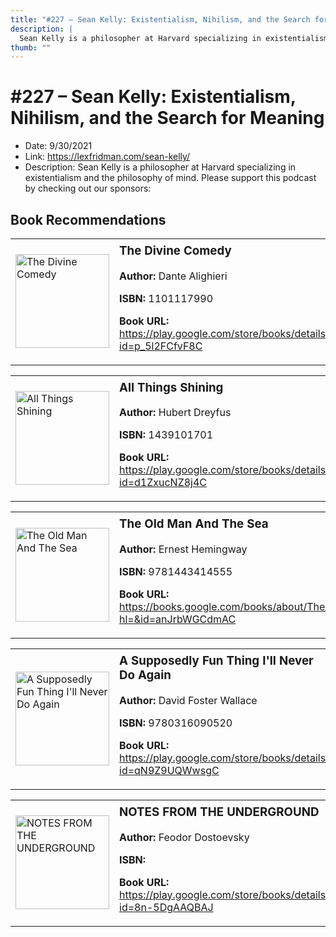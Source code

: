 ```yaml
---
title: "#227 – Sean Kelly: Existentialism, Nihilism, and the Search for Meaning"
description: |
  Sean Kelly is a philosopher at Harvard specializing in existentialism and the philosophy of mind. Please support this podcast by checking out our sponsors:"
thumb: ""
---
```


# #227 – Sean Kelly: Existentialism, Nihilism, and the Search for Meaning

  - Date: 9/30/2021
  - Link: https://lexfridman.com/sean-kelly/
  - Description: Sean Kelly is a philosopher at Harvard specializing in existentialism and the philosophy of mind. Please support this podcast by checking out our sponsors:

## Book Recommendations

<table style="border: none;"><tr style="border: none;"><td style="border: none;"><img src="http://books.google.com/books/content?id=p_5l2FCfvF8C&printsec=frontcover&img=1&zoom=1&edge=curl&source=gbs_api" alt="The Divine Comedy" width="150" style="vertical-align: top;"></td><td style="border: none; vertical-align: top;"><h3 style='margin-top: 5'>The Divine Comedy</h3><p><strong>Author:</strong> Dante Alighieri</p><p><strong>ISBN:</strong> 1101117990</p><p><strong>Book URL:</strong> <a href="https://play.google.com/store/books/details?id=p_5l2FCfvF8C">https://play.google.com/store/books/details?id=p_5l2FCfvF8C</a></p></td></tr></table>
<table style="border: none;"><tr style="border: none;"><td style="border: none;"><img src="http://books.google.com/books/content?id=d1ZxucNZ8j4C&printsec=frontcover&img=1&zoom=1&edge=curl&source=gbs_api" alt="All Things Shining" width="150" style="vertical-align: top;"></td><td style="border: none; vertical-align: top;"><h3 style='margin-top: 5'>All Things Shining</h3><p><strong>Author:</strong> Hubert Dreyfus</p><p><strong>ISBN:</strong> 1439101701</p><p><strong>Book URL:</strong> <a href="https://play.google.com/store/books/details?id=d1ZxucNZ8j4C">https://play.google.com/store/books/details?id=d1ZxucNZ8j4C</a></p></td></tr></table>
<table style="border: none;"><tr style="border: none;"><td style="border: none;"><img src="http://books.google.com/books/content?id=anJrbWGCdmAC&printsec=frontcover&img=1&zoom=1&edge=curl&source=gbs_api" alt="The Old Man And The Sea" width="150" style="vertical-align: top;"></td><td style="border: none; vertical-align: top;"><h3 style='margin-top: 5'>The Old Man And The Sea</h3><p><strong>Author:</strong> Ernest Hemingway</p><p><strong>ISBN:</strong> 9781443414555</p><p><strong>Book URL:</strong> <a href="https://books.google.com/books/about/The_Old_Man_And_The_Sea.html?hl=&id=anJrbWGCdmAC">https://books.google.com/books/about/The_Old_Man_And_The_Sea.html?hl=&id=anJrbWGCdmAC</a></p></td></tr></table>
<table style="border: none;"><tr style="border: none;"><td style="border: none;"><img src="http://books.google.com/books/content?id=qN9Z9UQWwsgC&printsec=frontcover&img=1&zoom=1&edge=curl&source=gbs_api" alt="A Supposedly Fun Thing I'll Never Do Again" width="150" style="vertical-align: top;"></td><td style="border: none; vertical-align: top;"><h3 style='margin-top: 5'>A Supposedly Fun Thing I'll Never Do Again</h3><p><strong>Author:</strong> David Foster Wallace</p><p><strong>ISBN:</strong> 9780316090520</p><p><strong>Book URL:</strong> <a href="https://play.google.com/store/books/details?id=qN9Z9UQWwsgC">https://play.google.com/store/books/details?id=qN9Z9UQWwsgC</a></p></td></tr></table>
<table style="border: none;"><tr style="border: none;"><td style="border: none;"><img src="http://books.google.com/books/content?id=8n-5DgAAQBAJ&printsec=frontcover&img=1&zoom=1&edge=curl&source=gbs_api" alt="NOTES FROM THE UNDERGROUND" width="150" style="vertical-align: top;"></td><td style="border: none; vertical-align: top;"><h3 style='margin-top: 5'>NOTES FROM THE UNDERGROUND</h3><p><strong>Author:</strong> Feodor Dostoevsky</p><p><strong>ISBN:</strong> </p><p><strong>Book URL:</strong> <a href="https://play.google.com/store/books/details?id=8n-5DgAAQBAJ">https://play.google.com/store/books/details?id=8n-5DgAAQBAJ</a></p></td></tr></table>
